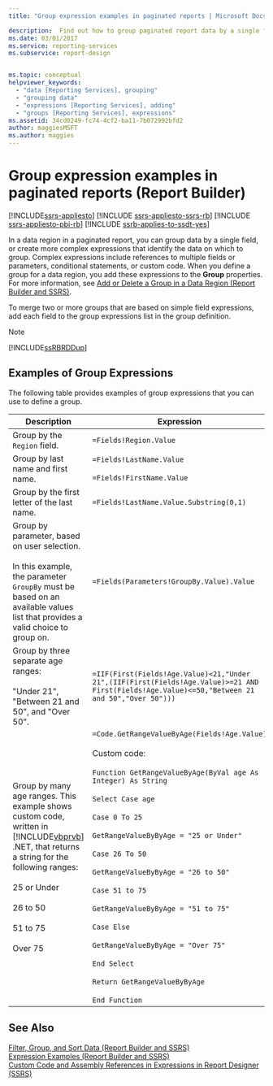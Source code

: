 ```yaml
---
title: "Group expression examples in paginated reports | Microsoft Docs"

description:  Find out how to group paginated report data by a single field or create more complex expressions that identify the data on which to group in Report Builder. 
ms.date: 03/01/2017
ms.service: reporting-services
ms.subservice: report-design


ms.topic: conceptual
helpviewer_keywords: 
  - "data [Reporting Services], grouping"
  - "grouping data"
  - "expressions [Reporting Services], adding"
  - "groups [Reporting Services], expressions"
ms.assetid: 34cd0249-fc74-4cf2-ba11-7b072992bfd2
author: maggiesMSFT
ms.author: maggies
---
```

# Group expression examples in paginated reports (Report Builder)


[!INCLUDE[ssrs-appliesto](../../includes/ssrs-appliesto.md)] [!INCLUDE [ssrs-appliesto-ssrs-rb](../../includes/ssrs-appliesto-ssrs-rb.md)] [!INCLUDE [ssrs-appliesto-pbi-rb](../../includes/ssrs-appliesto-pbi-rb.md)] [!INCLUDE [ssrb-applies-to-ssdt-yes](../../includes/ssrb-applies-to-ssdt-yes.md)]

  In a data region in a paginated report, you can group data by a single field, or create more complex expressions that identify the data on which to group. Complex expressions include references to multiple fields or parameters, conditional statements, or custom code. When you define a group for a data region, you add these expressions to the **Group** properties. For more information, see [Add or Delete a Group in a Data Region &#40;Report Builder and SSRS&#41;](../../reporting-services/report-design/add-or-delete-a-group-in-a-data-region-report-builder-and-ssrs.md).  
  
 To merge two or more groups that are based on simple field expressions, add each field to the group expressions list in the group definition.  
  
> [!NOTE]  
>  [!INCLUDE[ssRBRDDup](../../includes/ssrbrddup-md.md)]  
  
## Examples of Group Expressions  
 The following table provides examples of group expressions that you can use to define a group.  
  
|Description|Expression|  
|-----------------|----------------|  
|Group by the `Region` field.|`=Fields!Region.Value`|  
|Group by last name and first name.|`=Fields!LastName.Value`<br /><br /> `=Fields!FirstName.Value`|  
|Group by the first letter of the last name.|`=Fields!LastName.Value.Substring(0,1)`|  
|Group by parameter, based on user selection.<br /><br /> In this example, the parameter `GroupBy` must be based on an available values list that provides a valid choice to group on.|`=Fields(Parameters!GroupBy.Value).Value`|  
|Group by three separate age ranges:<br /><br /> "Under 21", "Between 21 and 50", and "Over 50".|`=IIF(First(Fields!Age.Value)<21,"Under 21",(IIF(First(Fields!Age.Value)>=21 AND First(Fields!Age.Value)<=50,"Between 21 and 50","Over 50")))`|  
|Group by many age ranges. This example shows custom code, written in [!INCLUDE[vbprvb](../../includes/vbprvb-md.md)] .NET, that returns a string for the following ranges:<br /><br /> 25 or Under<br /><br /> 26 to 50<br /><br /> 51 to 75<br /><br /> Over 75|`=Code.GetRangeValueByAge(Fields!Age.Value)`<br /><br /> Custom code:<br /><br /> `Function GetRangeValueByAge(ByVal age As Integer) As String`<br /><br /> `Select Case age`<br /><br /> `Case 0 To 25`<br /><br /> `GetRangeValueByByAge = "25 or Under"`<br /><br /> `Case 26 To 50`<br /><br /> `GetRangeValueByByAge = "26 to 50"`<br /><br /> `Case 51 to 75`<br /><br /> `GetRangeValueByByAge = "51 to 75"`<br /><br /> `Case Else`<br /><br /> `GetRangeValueByByAge = "Over 75"`<br /><br /> `End Select`<br /><br /> `Return GetRangeValueByByAge`<br /><br /> `End Function`|  
  
## See Also  
 [Filter, Group, and Sort Data &#40;Report Builder and SSRS&#41;](../../reporting-services/report-design/filter-group-and-sort-data-report-builder-and-ssrs.md)   
 [Expression Examples &#40;Report Builder and SSRS&#41;](../../reporting-services/report-design/expression-examples-report-builder-and-ssrs.md)   
 [Custom Code and Assembly References in Expressions in Report Designer &#40;SSRS&#41;](../../reporting-services/report-design/custom-code-and-assembly-references-in-expressions-in-report-designer-ssrs.md)  
  
  
